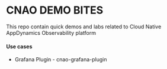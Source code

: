 # CNAO DEMO BITES
This repo contain quick demos and labs related to Cloud Native AppDynamics Observability platform

#### Use cases
* Grafana Plugin - cnao-grafana-plugin

